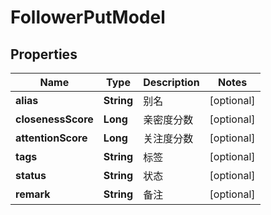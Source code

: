 

# FollowerPutModel


## Properties

| Name | Type | Description | Notes |
|------------ | ------------- | ------------- | -------------|
|**alias** | **String** | 别名 |  [optional] |
|**closenessScore** | **Long** | 亲密度分数 |  [optional] |
|**attentionScore** | **Long** | 关注度分数 |  [optional] |
|**tags** | **String** | 标签 |  [optional] |
|**status** | **String** | 状态 |  [optional] |
|**remark** | **String** | 备注 |  [optional] |



